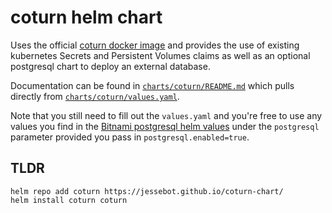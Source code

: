 # coturn helm chart
Uses the official [coturn docker image](https://hub.docker.com/r/coturn/coturn) and provides the use of existing kubernetes Secrets and Persistent Volumes claims as well as an optional postgresql chart to deploy an external database.

Documentation can be found in [`charts/coturn/README.md`](./charts/coturn/README.md) which pulls directly from [`charts/coturn/values.yaml`](./charts/coturn/values.yaml).

Note that you still need to fill out the `values.yaml` and you're free to use any values you find in the [Bitnami postgresql helm values](https://github.com/bitnami/charts/tree/main/bitnami/postgresql) under the `postgresql` parameter provided you pass in `postgresql.enabled=true`.

## TLDR 

```console
helm repo add coturn https://jessebot.github.io/coturn-chart/
helm install coturn coturn
```
